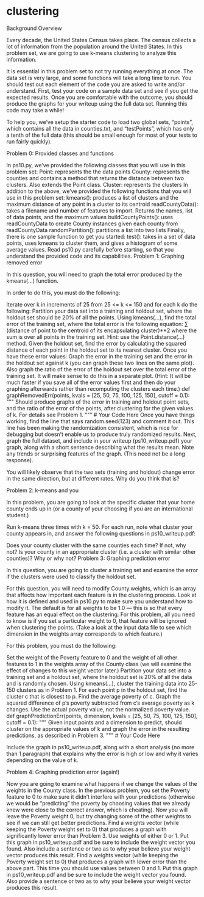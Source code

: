 # clustering

Background Overview

Every decade, the United States Census takes place. The census collects a lot of information from the population around the United States. In this problem set, we are going to use k-means clustering to analyze this information.

It is essential in this problem set to not try running everything at once. The data set is very large, and some functions will take a long time to run. You should test out each element of the code you are asked to write and/or understand. First, test your code on a sample data set and see if you get the expected results. Once you are comfortable with the outcome, you should produce the graphs for your writeup using the full data set. Running this code may take a while!

To help you, we’ve setup the starter code to load two global sets, “points”, which contains all the data in counties.txt, and “testPoints”, which has only a tenth of the full data (this should be small enough for most of your tests to run fairly quickly).

Problem 0: Provided classes and functions

In ps10.py, we’ve provided the following classes that you will use in this problem set:
Point: represents the the data points
County: represents the counties and contains a method that returns the distance between two clusters. Also extends the Point class.
Cluster: represents the clusters
In addition to the above, we’ve provided the following functions that you will use in this problem set:
kmeans(): produces a list of clusters and the maximum distance of any point in a cluster to its centroid
readCountyData(): takes a filename and number of features to import. Returns the names, list of data points, and the maximum values 
buildCountyPoints(): uses readCountyData to create County instances given each county from readCountyData
randomPartition(): partitions a list into two lists
Finally, there is one sample function to get you started:
test(): takes in a set of data points, uses kmeans to cluster them, and gives a histogram of some average values.
Read ps10.py carefully before starting, so that you understand the provided code and its capabilities.
Problem 1: Graphing removed error

In this question, you will need to graph the total error produced by the kmeans(…) function.

In order to do this, you must do the following:

Iterate over k in increments of 25 from 25 <= k <= 150 and for each k do the following:
Partition your data set into a training and holdout set, where the holdout set should be 20% of all the points.
Using kmeans(...), find the total error of the training set, where the total error is the following equation: ∑ (distance of point to the centroid of its encapsulating cluster)**2 where the sum is over all points in the training set. Hint: use the Point.distance(...) method.
Given the holdout set, find the error by calculating the squared distance of each point in the holdout set to its nearest cluster.
Once you have these error values:
Graph the error in the training set and the error in the holdout set against k (you can graph these two lines on the same plot).
Also graph the ratio of the error of the holdout set over the total error of the training set. It will make sense to do this in a separate plot. (Hint: It will be much faster if you save all of the error values first and then do your graphing afterwards rather than recomputing the clusters each time.)
def graphRemovedErr(points, kvals = [25, 50, 75, 100, 125, 150], cutoff = 0.1):
    """
    Should produce graphs of the error in training and holdout point sets, and
    the ratio of the error of the points, after clustering for the given values of k.
    For details see Problem 1.
    """
    # Your Code Here
Once you have things working, find the line that says random.seed(123) and comment it out. This line has been making the randomization consistent, which is nice for debugging but doesn’t enable us to produce truly randomized results. Next, graph the full dataset, and include in your writeup (ps10_writeup.pdf) your graph, along with a short sentence describing what the results mean. Note any trends or surprising features of the graph. (This need not be a long response).

You will likely observe that the two sets (training and holdout) change error in the same direction, but at different rates. Why do you think that is?

Problem 2: k-means and you

In this problem, you are going to look at the specific cluster that your home county ends up in (or a county of your choosing if you are an international student.)

Run k-means three times with k = 50. For each run, note what cluster your county appears in, and answer the following questions in ps10_writeup.pdf:

Does your county cluster with the same counties each time? If not, why not?
Is your county in an appropriate cluster (i.e. a cluster with similar other counties)? Why or why not?
Problem 3: Graphing prediction error

In this question, you are going to cluster a training set and examine the error if the clusters were used to classify the holdout set.

For this question, you will need to modify County.weights, which is an array that affects how important each feature is in the clustering process. Look at how it is defined and used in ps10.py to make sure you understand how to modify it. The default is for all weights to be 1.0 — this is so that every feature has an equal effect on the clustering. For this problem, all you need to know is if you set a particular weight to 0, that feature will be ignored when clustering the points. (Take a look at the input data file to see which dimension in the weights array corresponds to which feature.)

For this problem, you must do the following:

Set the weight of the Poverty feature to 0 and the weight of all other features to 1 in the weights array of the County class (we will examine the effect of changes to this weight vector later.)
Partition your data set into a training set and a holdout set, where the holdout set is 20% of all the data and is randomly chosen.
Using kmeans(...), cluster the training data into 25-150 clusters as in Problem 1.
For each point p in the holdout set, find the cluster c that is closest to p. Find the average poverty of c. Graph the squared difference of p‘s poverty subtracted from c‘s average poverty as k changes. Use the actual poverty value, not the normalized poverty value.
def graphPredictionErr(points, dimension, kvals = [25, 50, 75, 100, 125, 150], cutoff = 0.1):
    """
    Given input points and a dimension to predict, should cluster on the
    appropriate values of k and graph the error in the resulting predictions,
    as described in Problem 3.
    """
    # Your Code Here

Include the graph in ps10_writeup.pdf, along with a short analysis (no more than 1 paragraph) that explains why the error is high or low and why it varies depending on the value of k.

Problem 4: Graphing prediction error (again!)

Now you are going to examine what happens if we change the values of the weights in the County class. In the previous problem, you set the Poverty feature to 0 to make sure it didn’t interfere with your predictions (otherwise we would be “predicting” the poverty by choosing values that we already knew were close to the correct answer, which is cheating). Now you will leave the Poverty weight 0, but try changing some of the other weights to see if we can still get better predictions.
Find a weights vector (while keeping the Poverty weight set to 0) that produces a graph with significantly lower error than Problem 3. Use weights of either 0 or 1. Put this graph in ps10_writeup.pdf and be sure to include the weight vector you found. Also include a sentence or two as to why your believe your weight vector produces this result.
Find a weights vector (while keeping the Poverty weight set to 0) that produces a graph with lower error than the above part. This time you should use values between 0 and 1. Put this graph in ps10_writeup.pdf and be sure to include the weight vector you found. Also provide a sentence or two as to why your believe your weight vector produces this result.
